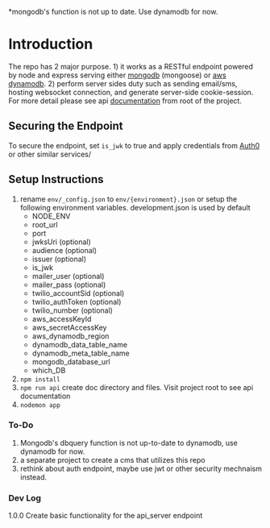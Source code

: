 *mongodb's function is not up to date. Use dynamodb for now.

# Introduction
The repo has 2 major purpose. 1) it works as a RESTful endpoint powered by node and express serving either [mongodb](https://mlab.com/) (mongoose) or [aws dynamodb](https://aws.amazon.com/dynamodb/). 2) perform server sides duty such as sending email/sms, hosting websocket connection, and generate server-side cookie-session. For more detail please see api [documentation](https://reach-api-server.herokuapp.com/) from root of the project.

## Securing the Endpoint
To secure the endpoint, set `is_jwk` to true and apply credentials from [Auth0](https://auth0.com/) or other similar services/

## Setup Instructions
1. rename `env/_config.json` to `env/{environment}.json` or setup the following environment variables. development.json is used by default
    - NODE_ENV  
    - root_url
    - port
    - jwksUri (optional)
    - audience (optional)
    - issuer (optional)
    - is_jwk
    - mailer_user (optional)
    - mailer_pass (optional)
    - twilio_accountSid (optional)
    - twilio_authToken (optional)
    - twilio_number (optional)
    - aws_accessKeyId
    - aws_secretAccessKey
    - aws_dynamodb_region
    - dynamodb_data_table_name
    - dynamodb_meta_table_name
    - mongodb_database_url
    - which_DB 
2. `npm install`
3. `npm run api` create doc directory and files. Visit project root to see api documentation
4. `nodemon app`

### To-Do
1. Mongodb's dbquery function is not up-to-date to dynamodb, use dynamodb for now.
2. a separate project to create a cms that utilizes this repo
3. rethink about auth endpoint, maybe use jwt or other security mechnaism instead.


### Dev Log
1.0.0 Create basic functionality for the api_server endpoint
